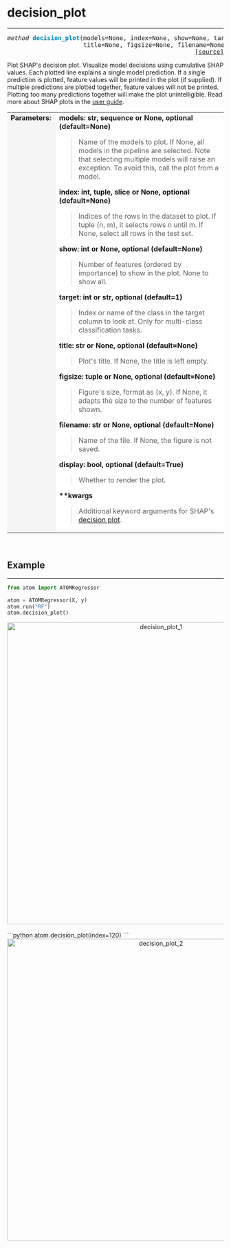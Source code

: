 # decision_plot
---------------

<pre><em>method</em> <strong style="color:#008AB8">decision_plot</strong>(models=None, index=None, show=None, target=1,
                     title=None, figsize=None, filename=None, display=True, **kwargs)
<div align="right"><a href="https://github.com/tvdboom/ATOM/blob/master/atom/plots.py#L2450">[source]</a></div></pre>
Plot SHAP's decision plot. Visualize model decisions using cumulative SHAP values.
 Each plotted line explains a single model prediction. If a single prediction is
 plotted, feature values will be printed in the plot (if supplied). If multiple
 predictions are plotted together, feature values will not be printed. Plotting too
 many predictions together will make the plot unintelligible. Read more about
SHAP plots in the [user guide](../../../user_guide/#shap).
<table width="100%">
<tr>
<td width="15%" style="vertical-align:top; background:#F5F5F5;"><strong>Parameters:</strong></td>
<td width="75%" style="background:white;">
<strong>models: str, sequence or None, optional (default=None)</strong>
<blockquote>
Name of the models to plot. If None, all models in the pipeline are selected. Note
 that selecting multiple models will raise an exception. To avoid this, call the
 plot from a model.
</blockquote>
<strong>index: int, tuple, slice or None, optional (default=None)</strong>
<blockquote>
Indices of the rows in the dataset to plot. If tuple (n, m), it selects rows
n until m. If None, select all rows in the test set.
</blockquote>
<strong>show: int or None, optional (default=None)</strong>
<blockquote>
Number of features (ordered by importance) to show in the plot. None to show all.
</blockquote>
<strong>target: int or str, optional (default=1)</strong>
<blockquote>
Index or name of the class in the target column to look at. Only for multi-class
 classification tasks.
</blockquote>
<strong>title: str or None, optional (default=None)</strong>
<blockquote>
Plot's title. If None, the title is left empty.
</blockquote>
<strong>figsize: tuple or None, optional (default=None)</strong>
<blockquote>
Figure's size, format as (x, y). If None, it adapts the size to the number of features shown.
</blockquote>
<strong>filename: str or None, optional (default=None)</strong>
<blockquote>
Name of the file. If None, the figure is not saved.
</blockquote>
<strong>display: bool, optional (default=True)</strong>
<blockquote>
Whether to render the plot.
</blockquote>
<strong>**kwargs</strong>
<blockquote>
Additional keyword arguments for SHAP's <a href="https://shap.readthedocs.io/en/latest/generated/shap.plots.decision.html">decision plot</a>.
</blockquote>
</tr>
</table>
<br />



## Example
----------

```python
from atom import ATOMRegressor

atom = ATOMRegressor(X, y)
atom.run("RF")
atom.decision_plot()
```
<div align="center">
    <img src="../../../img/plots/decision_plot_1.png" alt="decision_plot_1" width="700" height="700"/>
</div>
<br>
```python
atom.decision_plot(index=120)
```
<div align="center">
    <img src="../../../img/plots/decision_plot_2.png" alt="decision_plot_2" width="700" height="700"/>
</div>
